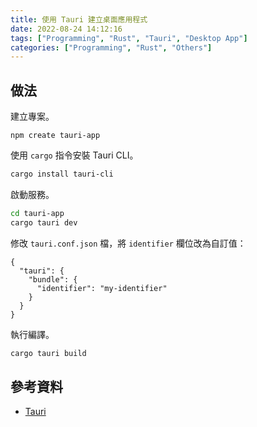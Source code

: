 ```yaml
---
title: 使用 Tauri 建立桌面應用程式
date: 2022-08-24 14:12:16
tags: ["Programming", "Rust", "Tauri", "Desktop App"]
categories: ["Programming", "Rust", "Others"]
---
```


## 做法

建立專案。

```
npm create tauri-app
```

使用 `cargo` 指令安裝 Tauri CLI。

```bash
cargo install tauri-cli
```

啟動服務。

```bash
cd tauri-app
cargo tauri dev
```

修改 `tauri.conf.json` 檔，將 `identifier` 欄位改為自訂值： 

```
{
  "tauri": {
    "bundle": {
      "identifier": "my-identifier"
    }
  }
}
```

執行編譯。

```bash
cargo tauri build
```

## 參考資料

- [Tauri](https://tauri.app/)
